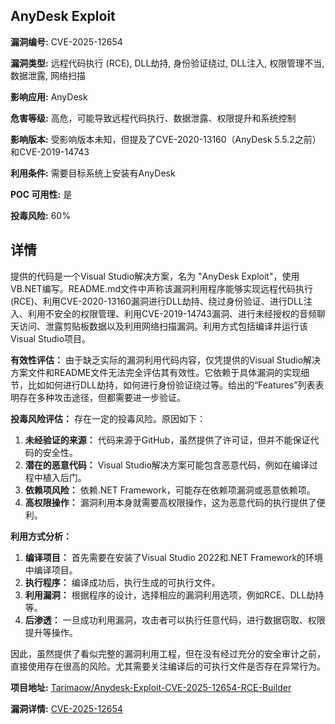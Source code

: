 ## AnyDesk Exploit

**漏洞编号:** CVE-2025-12654

**漏洞类型:** 远程代码执行 (RCE), DLL劫持, 身份验证绕过, DLL注入, 权限管理不当, 数据泄露, 网络扫描

**影响应用:** AnyDesk

**危害等级:** 高危，可能导致远程代码执行、数据泄露、权限提升和系统控制

**影响版本:** 受影响版本未知，但提及了CVE-2020-13160（AnyDesk 5.5.2之前）和CVE-2019-14743

**利用条件:** 需要目标系统上安装有AnyDesk

**POC 可用性:** 是

**投毒风险:** 60%

## 详情

提供的代码是一个Visual Studio解决方案，名为 "AnyDesk Exploit"，使用VB.NET编写。README.md文件中声称该漏洞利用程序能够实现远程代码执行(RCE)、利用CVE-2020-13160漏洞进行DLL劫持、绕过身份验证、进行DLL注入、利用不安全的权限管理、利用CVE-2019-14743漏洞、进行未经授权的音频聊天访问、泄露剪贴板数据以及利用网络扫描漏洞。利用方式包括编译并运行该Visual Studio项目。 

**有效性评估：**
由于缺乏实际的漏洞利用代码内容，仅凭提供的Visual Studio解决方案文件和README文件无法完全评估其有效性。它依赖于具体漏洞的实现细节，比如如何进行DLL劫持，如何进行身份验证绕过等。给出的“Features”列表表明存在多种攻击途径，但都需要进一步验证。

**投毒风险评估：**
存在一定的投毒风险。原因如下：
1.  **未经验证的来源：** 代码来源于GitHub，虽然提供了许可证，但并不能保证代码的安全性。 
2.  **潜在的恶意代码：** Visual Studio解决方案可能包含恶意代码，例如在编译过程中植入后门。
3.  **依赖项风险：** 依赖.NET Framework，可能存在依赖项漏洞或恶意依赖项。
4.  **高权限操作：** 漏洞利用本身就需要高权限操作，这为恶意代码的执行提供了便利。

**利用方式分析：**
1.  **编译项目：** 首先需要在安装了Visual Studio 2022和.NET Framework的环境中编译项目。
2.  **执行程序：** 编译成功后，执行生成的可执行文件。
3.  **利用漏洞：** 根据程序的设计，选择相应的漏洞利用选项，例如RCE、DLL劫持等。
4.  **后渗透：** 一旦成功利用漏洞，攻击者可以执行任意代码，进行数据窃取、权限提升等操作。

因此，虽然提供了看似完整的漏洞利用工程，但在没有经过充分的安全审计之前，直接使用存在很高的风险。尤其需要关注编译后的可执行文件是否存在异常行为。

**项目地址:** [Tarimaow/Anydesk-Exploit-CVE-2025-12654-RCE-Builder](https://github.com/Tarimaow/Anydesk-Exploit-CVE-2025-12654-RCE-Builder)

**漏洞详情:** [CVE-2025-12654](https://nvd.nist.gov/vuln/detail/CVE-2025-12654)